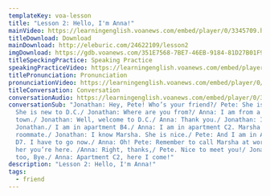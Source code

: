 ```yaml
---
templateKey: voa-lesson
title: "Lesson 2: Hello, I'm Anna!"
mainVideo: https://learningenglish.voanews.com/embed/player/0/3345709.html?type=video
titleDownload: Download
mainDownload: http://eleburic.com/24622109/lesson2
imgDownload: https://gdb.voanews.com/351E7568-7BE7-46EB-9184-81D27B01F9E7_w650_r0.png
titleSpeckingPractice: Speaking Practice
speakingPracticeVideo: https://learningenglish.voanews.com/embed/player/0/3760323.html?type=video
titlePronunciation: Pronunciation
pronunciationVideo: https://learningenglish.voanews.com/embed/player/0/3183926.html?type=video
titleConversation: Conversation
conversationAudio: https://learningenglish.voanews.com/embed/player/0/3185254.html?type=audio
conversationSub: "Jonathan: Hey, Pete! Who’s your friend?/ Pete: She is Anna.
  She is new to D.C./ Jonathan: Where are you from?/ Anna: I am from a small
  town./ Jonathan: Well, welcome to D.C./ Anna: Thank you./ Jonathan: I am
  Jonathan./ I am in apartment B4./ Anna: I am in apartment C2. Marsha is my
  roommate./ Jonathan: I know Marsha. She is nice./ Pete: And I am in Apartment
  D7. I have to go now./ Anna: Oh! Pete: Remember to call Marsha at work./ Tell
  her you’re here. /Anna: Right, thanks,/ Pete. Nice to meet you!/ Jonathan: You
  too, Bye./ Anna: Apartment C2, here I come!"
description: "Lesson 2: Hello, I'm Anna!"
tags:
  - friend
---
```

